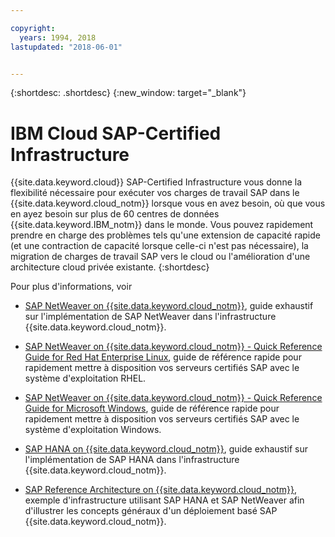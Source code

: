 ```yaml
---

copyright:
  years: 1994, 2018
lastupdated: "2018-06-01"


---
```


{:shortdesc: .shortdesc}
{:new_window: target="_blank"}

# IBM Cloud SAP-Certified Infrastructure

{{site.data.keyword.cloud}} SAP-Certified Infrastructure vous donne la flexibilité nécessaire pour exécuter vos charges de travail SAP dans le {{site.data.keyword.cloud_notm}} lorsque vous en avez besoin, où que vous en ayez besoin sur plus de 60 centres de données {{site.data.keyword.IBM_notm}} dans le monde. Vous pouvez rapidement prendre en charge des problèmes tels qu'une extension de capacité rapide (et une contraction de capacité lorsque celle-ci n'est pas nécessaire), la migration de charges de travail SAP vers le cloud ou l'amélioration d'une architecture cloud privée existante.
{:shortdesc}

Pour plus d'informations, voir

  * [SAP NetWeaver on {{site.data.keyword.cloud_notm}}](https://console.bluemix.net/docs/infrastructure/sap-netweaver/sap-index.html#getting-started), guide exhaustif sur l'implémentation de SAP NetWeaver dans l'infrastructure {{site.data.keyword.cloud_notm}}.
  * [SAP NetWeaver on {{site.data.keyword.cloud_notm}} - Quick Reference Guide for Red Hat Enterprise Linux](https://console.bluemix.net/docs/infrastructure/sap-netweaver-rhel-qrg/rhel-index.html#getting-started), guide de référence rapide pour rapidement mettre à disposition vos serveurs certifiés SAP avec le système d'exploitation RHEL.
  * [SAP NetWeaver on {{site.data.keyword.cloud_notm}} - Quick Reference Guide for Microsoft Windows](https://console.bluemix.net/docs/infrastructure/sap-netweaver-ms-qrg/ms-index.html#getting-started), guide de référence rapide pour rapidement mettre à disposition vos serveurs certifiés SAP avec le système d'exploitation Windows. 

  * [SAP HANA on {{site.data.keyword.cloud_notm}}](https://console.bluemix.net/docs/infrastructure/sap-hana/hana-index.html#getting-started), guide exhaustif sur l'implémentation de SAP HANA dans l'infrastructure {{site.data.keyword.cloud_notm}}.

  * [SAP Reference Architecture on {{site.data.keyword.cloud_notm}}](https://console.bluemix.net/docs/infrastructure/sap-reference-architecture/sap-ra-index.html#getting-started), exemple d'infrastructure utilisant SAP HANA et SAP NetWeaver afin d'illustrer les concepts généraux d'un déploiement basé SAP {{site.data.keyword.cloud_notm}}. 
